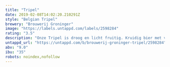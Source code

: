 ```yaml
---
title: "Tripel"
date: 2019-02-08T14:02:20.210291Z
style: "Belgian Tripel"
brewery: "Brouwerij Groninger"
image: "https://labels.untappd.com/labels/2598284"
rating: "3.5"
description: "Onze Tripel is droog en licht fruitig. Kruidig bier met verre klanken van korianderzaad en sinaasappelschil. Mals, zacht moutig, goudkleurig bier met een aangename bitterheid."
untappd_url: "https://untappd.com/b/brouwerij-groninger-tripel/2598284"
abv: "9.0"
ibu: "35"
robots: noindex,nofollow
---
```

